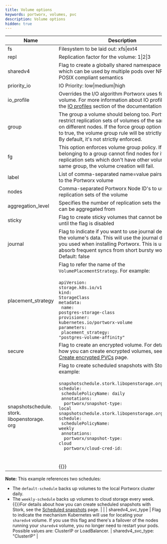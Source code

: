 ```yaml
---
title: Volume options
keywords: portworx, volumes, pvc
description: Volume options
hidden: true
---
```


| Name              	| Description                                                                                                                                                                                                                                                            	| Example                	|
|-------------------	|------------------------------------------------------------------------------------------------------------------------------------------------------------------------------------------------------------------------------------------------------------------------	|------------------------	|
| fs                	| Filesystem to be laid out: xfs\|ext4                                                                                                                                                                                                                               	| fs: "ext4"               	|
| repl              	| Replication factor for the volume: 1\|2\|3                                                                                                                                                                                                                                	| repl: "3"                	|
| sharedv4            	| Flag to create a globally shared namespace volume which can be used by multiple pods over NFS with POSIX compliant semantics                                                                                                                                                                                   	| sharedv4: "true"         	|
| priority_io       	| IO Priority: low\|medium\|high                                                                                                                                                                                                                                           	| priority_io: "high"    	|
| io_profile       	| Overrides the I/O algorithm Portworx uses for a volume. For more information about IO profiles, see the [IO profiles](/concepts/io-profiles) section of the documentation.                                                                                                                                                                                                                                      	| io_profile: "db"    	|
| group             	| The group a volume should belong too. Portworx will restrict replication sets of volumes of the same group on different nodes. If the force group option 'fg' is set to true, the volume group rule will be strictly enforced. By default, it's not strictly enforced. 	| group: "volgroup1"       	|
| fg                	| This option enforces volume group policy. If a volume belonging to a group cannot find nodes for its replication sets which don't have other volumes of same group, the volume creation will fail.                                                                    	| fg: "true"             	|
| label             	| List of comma-separated name=value pairs to apply to the Portworx volume                                                                                                                                                                                               	| label: "name=mypxvol"    	|
| nodes             	| Comma-separated Portworx Node ID's to use for replication sets of the volume                                                                                                                                                                                           	| nodes: "minion1,minion2" 	|
| aggregation_level 	| Specifies the number of replication sets the volume can be aggregated from                                                                                                                                                                                             	| aggregation_level: "2"   	|
| sticky     	| Flag to create sticky volumes that cannot be deleted until the flag is disabled                                                                                                                                                                                                      	| sticky: "true"     	|
| journal     	| Flag to indicate if you want to use journal device for the volume's data. This will use the journal device that you used when installing Portworx. This is useful to absorb frequent syncs from short bursty workloads. Default: false                                                                                                                                                                                             	| journal: "true"     	|
| placement_strategy | Flag to refer the name of the <code>VolumePlacementStrategy</code>. For example:<br></br><code>apiVersion: storage.k8s.io/v1</code><br><code>kind: StorageClass</code><br><code>metadata:</code><br><code>&nbsp;name: postgres-storage-class</code><br><code>provisioner: kubernetes.io/portworx-volume</code><br><code>parameters:</code><br><code>&nbsp;placement_strategy: "postgres-volume-affinity"</code><br> | |
| secure | Flag to create an encrypted volume. For details about how you can create encrypted volumes, see the [Create encrypted PVCs](/portworx-install-with-kubernetes/storage-operations/create-pvcs/create-encrypted-pvcs/) page.| secure: "true" |
| snapshotschedule.<br>stork.<br>libopenstorage.<br>org | Flag to create scheduled snapshots with Stork. For example:<br></br><code>snapshotschedule.stork.libopenstorage.org/default-schedule:</code><br> <code>&nbsp;schedulePolicyName: daily</code><br> <code>&nbsp;annotations:</code><br><code>&nbsp;&nbsp;portworx/snapshot-type: local</code><br><code>snapshotschedule.stork.libopenstorage.org/weekly-schedule:</code><br><code>&nbsp;schedulePolicyName: weekly</code><br><code>&nbsp;annotations:</code><br><code>&nbsp;&nbsp;portworx/snapshot-type: cloud</code><br><code>&nbsp;&nbsp;portworx/cloud-cred-id: <credential-uuid></code><br></br>{{<info>}}
<b>Note:</b> This example references two schedules:<br><ul><li>The <code>default-schedule</code> backs up volumes to the local Portworx cluster daily.</li><li>The <code>weekly-schedule</code> backs up volumes to cloud storage every week.</li>
{{</info>}}For details about how you can create scheduled snapshots with Stork, see the [Scheduled snapshots](/portworx-install-with-kubernetes/storage-operations/create-snapshots/scheduled/) page. | |
| sharedv4_svc_type | Flag to indicate the mechanism Kubernetes will use for locating your `sharedv4` volume. If you use this flag and there's a failover of the nodes running your `sharedv4` volume, you no longer need to restart your pods. Possible values are: ClusterIP or LoadBalancer. | sharedv4_svc_type: "ClusterIP" |